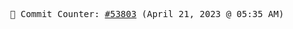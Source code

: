 <p align="center">
    <samp>
        📮 Commit Counter: <a href="https://github.com/Javascript-void0/Javascript-void0/commits/main">#53803</a> (April 21, 2023 @ 05:35 AM)
    </samp>
</p>